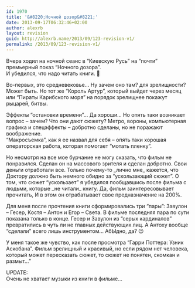 ```yaml
---
id: 1970
title: '&#8220;Ночной дозор&#8221;'
date: 2013-09-17T06:32:46+02:00
author: alexrb
layout: revision
guid: http://alexrb.name/2013/09/123-revision-v1/
permalink: /2013/09/123-revision-v1/
---
```

Вчера ходил на ночной сеанс в &#8220;Киевскую Русь&#8221; на &#8220;почти&#8221; премьерный показ &#8220;Ночного дозора&#8221;.  
И убедился, что надо читать книги. 🙂

<!--more--> Во-первых, это средневековье&#8230; Ну зачем оно там? для зрелищности? Может быть. Но тот же &#8220;Король Артур&#8221;, который выйдет через месяц или &#8220;Пираты Карибского моря&#8221; на порядок зрелищнее покажут рыцарей, битвы.

  
Эффекты &#8220;остановки времени&#8221;&#8230; Да хороши&#8230; Но опять таки возникает вопрос &#8211; зачем? Что они дают сюжету? Метро, вороны, компьютерная графика и спецэффекты &#8211; добротно сделаны, но не поражают воображение.  
&#8220;Макросъемка&#8221;, как я ее назвал для себя &#8211; опять таки хорошая операторская работа, которая помогает &#8220;мотать пленку&#8221;.

Но несмотря на все мое бурчание не могу сказать, что фильм не понравился. Сделан он на массового зрителя и сделан добротно. Свои деньги отработали все. Только почему-то \_лично мне\_ кажется, что Доктору должно быть немного обидно за &#8220;ускользающий сюжет&#8221;. О том, что сюжет &#8220;ускользает&#8221; я убедился пообщавшись после фильма с людьми, которые \_не читали\_ книгу. Да, фильм заинтересовывает прочитать, И в этом он отрабатывает свое предназначение на 200%.

Для меня после прочтения книги сформировались три &#8220;пары&#8221;: Завулон &#8211; Гесер, Костя &#8211; Антон и Егор &#8211; Света. В фильме последняя пара по сути показана только в конце. Гесер и Завулон из &#8220;серых кардиналов&#8221; превратились в чуть ли не главных действующих лиц. А Антоху вообще &#8220;сделали&#8221; всего лишь инструментом&#8230; АбЫдно, да? 😉

У меня такое же чувство, как после просмотра &#8220;Гарри Поттера: Узник Аскобана&#8221;. Фильм зрелищный и красивый, но если рядом нет человека, который может пересказать сюжет, то сюжет не понятен, скомкан и размыт&#8230;&#8221;

UPDATE:  
Очень не хватает музыки из книги в фильме&#8230;